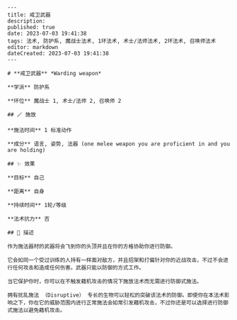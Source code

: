 
    ---
    title: 戒卫武器
    description: 
    published: true
    date: 2023-07-03 19:41:38
    tags: 法术, 防护系, 魔战士法术, 1环法术, 术士/法师法术, 2环法术, 召唤师法术
    editor: markdown
    dateCreated: 2023-07-03 19:41:38
    ---

    # **戒卫武器** *Warding weapon*

    **学派** 防护系 

    **环位** 魔战士 1, 术士/法师 2, 召唤师 2

    ## 🪄 施放

    **施法时间** 1 标准动作

    **成分** 语言, 姿势, 法器 (one melee weapon you are proficient in and you are holding)

    ## ✨ 效果 

    **目标** 自己 

    **距离** 自身  

    **持续时间** 1轮/等级 

    **法术抗力** 否

    ## 📖 描述

    作为施法器材的武器将会飞到你的头顶并且在你的方格协助你进行防御。

    它会如同一个受过训练的人持有一样面对敌方，并且招架和打偏针对你的近战攻击，不过不会进行任何攻击和造成任何伤害。武器只能以防御的方式工作。

    当它保护你时，你可以在不触发藉机攻击的情况下施放法术而无需进行防御式施法。

    拥有扰乱施法 （Disruptive） 专长的生物可以轻松的突破该法术的防御。即使你在本法术影响之下，你在它的威胁范围内进行正常施法会如常引发藉机攻击，不过你还是可以选择进行防御式施法以避免藉机攻击。
    